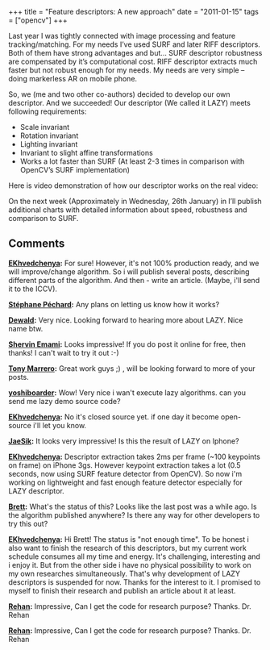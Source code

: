 +++
title =  "Feature descriptors: A new approach"
date = "2011-01-15"
tags =  ["opencv"]
+++

Last year I was tightly connected with image processing and feature tracking/matching. For my needs I’ve used SURF and later RIFF descriptors. Both of them have strong advantages and but… SURF descriptor robustness are compensated by it’s computational cost. RIFF descriptor extracts much faster but not robust enough for my needs. My needs are very simple – doing markerless AR on mobile phone.
<!--more-->

So, we (me and two other co-authors) decided to develop our own descriptor. And we succeeded! Our descriptor (We called it LAZY) meets following requirements:

  * Scale invariant
  * Rotation invariant
  * Lighting invariant
  * Invariant to slight affine transformations
  * Works a lot faster than SURF (At least 2-3 times in comparison with OpenCV’s SURF implementation)

Here is video demonstration of how our descriptor works on the real video:

On the next week (Approximately in Wednesday, 26th January) in I’ll publish additional charts with detailed information about speed, robustness and comparison to SURF.

## Comments

**[EKhvedchenya](#36 "2011-01-17 16:06:06"):** For sure! However, it's not 100% production ready, and we will improve/change algorithm. So i will publish several posts, describing different parts of the algorithm. And then - write an article. (Maybe, i'll send it to the ICCV).

**[Stéphane Péchard](#35 "2011-01-17 15:58:39"):** Any plans on letting us know how it works?

**[Dewald](#46 "2011-01-22 17:23:14"):** Very nice. Looking forward to hearing more about LAZY. Nice name btw.

**[Shervin Emami](#101 "2011-02-26 11:04:35"):** Looks impressive! If you do post it online for free, then thanks! I can't wait to try it out :-)

**[Tony Marrero](#104 "2011-02-28 14:50:22"):** Great work guys ;) , will be looking forward to more of your posts.

**[yoshiboarder](#279 "2011-04-21 06:29:25"):** Wow! Very nice i wan't execute lazy algorithms. can you send me lazy demo source code?

**[EKhvedchenya](#280 "2011-04-21 09:55:41"):** No it's closed source yet. if one day it become open-source i'll let you know.

**[JaeSik](#305 "2011-04-27 13:03:43"):** It looks very impressive! Is this the result of LAZY on Iphone?

**[EKhvedchenya](#306 "2011-04-27 15:10:09"):** Descriptor extraction takes 2ms per frame (~100 keypoints on frame) on iPhone 3gs. However keypoint extraction takes a lot (0.5 seconds, now using SURF feature detector from OpenCV). So now i'm working on lightweight and fast enough feature detector especially for LAZY descriptor.

**[Brett](#745 "2011-11-28 23:04:03"):** What's the status of this? Looks like the last post was a while ago. Is the algorithm published anywhere? Is there any way for other developers to try this out?

**[EKhvedchenya](#746 "2011-11-28 23:23:44"):** Hi Brett! The status is "not enough time". To be honest i also want to finish the research of this descriptors, but my current work schedule consumes all my time and energy. It's challenging, interesting and i enjoy it. But from the other side i have no physical possibility to work on my own researches simultaneously. That's why development of LAZY descriptors is suspended for now. Thanks for the interest to it. I promised to myself to finish their research and publish an article about it at least.

**[Rehan](#793 "2011-12-29 09:17:17"):** Impressive, Can I get the code for research purpose? Thanks. Dr. Rehan

**[Rehan](#794 "2011-12-29 09:17:49"):** Impressive, Can I get the code for research purpose? Thanks. Dr. Rehan

